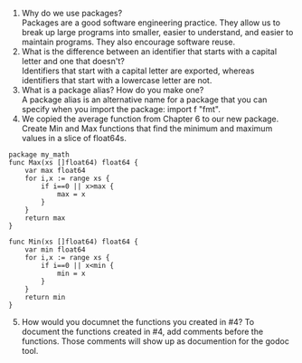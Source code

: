 1. Why do we use packages?  
Packages are a good software engineering practice. They allow us to break up large programs into smaller, easier to understand, and easier to maintain programs. They also encourage software reuse.  
2. What is the difference between an identifier that starts with a capital letter and one that doesn't?  
Identifiers that start with a capital letter are exported, whereas identifiers that start with a lowercase letter are not.  
3. What is a package alias? How do you make one?  
A package alias is an alternative name for a package that you can specify when you import the package: import f "fmt".  
4. We copied the average function from Chapter 6 to our new package. Create Min and Max functions that find the minimum and maximum values in a slice of float64s.
`````` golang
package my_math
func Max(xs []float64) float64 {
    var max float64
    for i,x := range xs {
        if i==0 || x>max {
            max = x
        }
    }
    return max
}

func Min(xs []float64) float64 {
    var min float64
    for i,x := range xs {
        if i==0 || x<min {
            min = x
        }
    }
    return min
}
``````
5. How would you documnet the functions you created in #4?
To document the functions created in #4, add comments before the functions. Those comments will show up as documention for the godoc tool.
